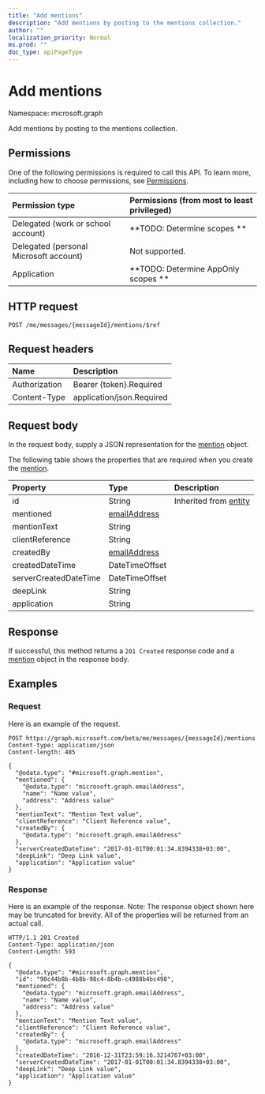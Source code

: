 ```yaml
---
title: "Add mentions"
description: "Add mentions by posting to the mentions collection."
author: ""
localization_priority: Normal
ms.prod: ""
doc_type: apiPageType
---
```


# Add mentions

Namespace: microsoft.graph

Add mentions by posting to the mentions collection.

## Permissions
One of the following permissions is required to call this API. To learn more, including how to choose permissions, see [Permissions](/concepts/permissions-reference.md).

|Permission type|Permissions (from most to least privileged)|
|:---|:---|
|Delegated (work or school account)|**TODO: Determine scopes **|
|Delegated (personal Microsoft account)|Not supported.|
|Application|**TODO: Determine AppOnly scopes **|

## HTTP request
<!-- {
  "blockType": "ignored"
}
-->
``` http
POST /me/messages/{messageId}/mentions/$ref
```

## Request headers
|Name|Description|
|:---|:---|
|Authorization|Bearer {token}.Required|
|Content-Type|application/json.Required|

## Request body
In the request body, supply a JSON representation for the [mention](../resources/mention.md) object.

The following table shows the properties that are required when you create the [mention](../resources/mention.md).

|Property|Type|Description|
|:---|:---|:---|
|id|String| Inherited from [entity](../resources/entity.md)|
|mentioned|[emailAddress](../resources/emailaddress.md)||
|mentionText|String||
|clientReference|String||
|createdBy|[emailAddress](../resources/emailaddress.md)||
|createdDateTime|DateTimeOffset||
|serverCreatedDateTime|DateTimeOffset||
|deepLink|String||
|application|String||



## Response
If successful, this method returns a `201 Created` response code and a [mention](../resources/mention.md) object in the response body.

## Examples

### Request
Here is an example of the request.
<!-- {
  "blockType": "request",
  "name": "create_mention_from_"
}
-->
``` http
POST https://graph.microsoft.com/beta/me/messages/{messageId}/mentions
Content-type: application/json
Content-length: 485

{
  "@odata.type": "#microsoft.graph.mention",
  "mentioned": {
    "@odata.type": "microsoft.graph.emailAddress",
    "name": "Name value",
    "address": "Address value"
  },
  "mentionText": "Mention Text value",
  "clientReference": "Client Reference value",
  "createdBy": {
    "@odata.type": "microsoft.graph.emailAddress"
  },
  "serverCreatedDateTime": "2017-01-01T00:01:34.8394338+03:00",
  "deepLink": "Deep Link value",
  "application": "Application value"
}
```

### Response
Here is an example of the response. Note: The response object shown here may be truncated for brevity. All of the properties will be returned from an actual call.
<!-- {
  "blockType": "response",
  "truncated": true,
  "@odata.type": "microsoft.graph.mention"
}
-->
``` http
HTTP/1.1 201 Created
Content-Type: application/json
Content-Length: 593

{
  "@odata.type": "#microsoft.graph.mention",
  "id": "98c44b8b-4b8b-98c4-8b4b-c4988b4bc498",
  "mentioned": {
    "@odata.type": "microsoft.graph.emailAddress",
    "name": "Name value",
    "address": "Address value"
  },
  "mentionText": "Mention Text value",
  "clientReference": "Client Reference value",
  "createdBy": {
    "@odata.type": "microsoft.graph.emailAddress"
  },
  "createdDateTime": "2016-12-31T23:59:16.3214767+03:00",
  "serverCreatedDateTime": "2017-01-01T00:01:34.8394338+03:00",
  "deepLink": "Deep Link value",
  "application": "Application value"
}
```

